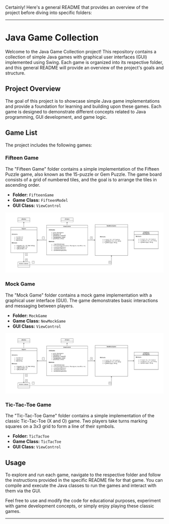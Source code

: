 Certainly! Here's a general README that provides an overview of the project before diving into specific folders:

---

# Java Game Collection

Welcome to the Java Game Collection project! This repository contains a collection of simple Java games with graphical user interfaces (GUI) implemented using Swing. Each game is organized into its respective folder, and this general README will provide an overview of the project's goals and structure.

## Project Overview

The goal of this project is to showcase simple Java game implementations and provide a foundation for learning and building upon these games. Each game is designed to demonstrate different concepts related to Java programming, GUI development, and game logic.

## Game List

The project includes the following games:

### Fifteen Game

The "Fifteen Game" folder contains a simple implementation of the Fifteen Puzzle game, also known as the 15-puzzle or Gem Puzzle. The game board consists of a grid of numbered tiles, and the goal is to arrange the tiles in ascending order.

- **Folder:** `FifteenGame`
- **Game Class:** `FifteenModel`
- **GUI Class:** `ViewControl`

![MockGame_Diagram](MockGame_Diagram.jpg)

### Mock Game

The "Mock Game" folder contains a mock game implementation with a graphical user interface (GUI). The game demonstrates basic interactions and messaging between players.

- **Folder:** `MockGame`
- **Game Class:** `NewMockGame`
- **GUI Class:** `ViewControl`

![MockGame_Diagram](MockGame_Diagram.jpg)

### Tic-Tac-Toe Game

The "Tic-Tac-Toe Game" folder contains a simple implementation of the classic Tic-Tac-Toe (X and O) game. Two players take turns marking squares on a 3x3 grid to form a line of their symbols.

- **Folder:** `TicTacToe`
- **Game Class:** `TicTacToe`
- **GUI Class:** `ViewControl`

## Usage

To explore and run each game, navigate to the respective folder and follow the instructions provided in the specific README file for that game. You can compile and execute the Java classes to run the games and interact with them via the GUI.

Feel free to use and modify the code for educational purposes, experiment with game development concepts, or simply enjoy playing these classic games.

---
